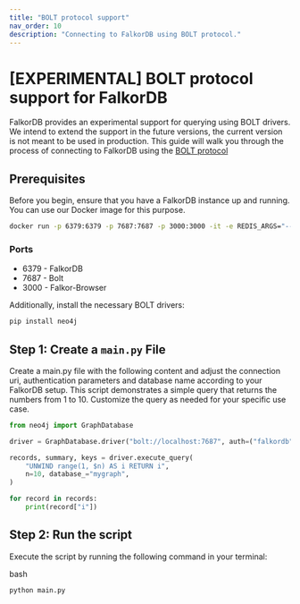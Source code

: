 ```yaml
---
title: "BOLT protocol support"
nav_order: 10
description: "Connecting to FalkorDB using BOLT protocol."
---
```


# [EXPERIMENTAL] BOLT protocol support for FalkorDB 

FalkorDB provides an experimental support for querying using BOLT drivers.
We intend to extend the support in the future versions, the current version is not meant to be used in production.
This guide will walk you through the process of connecting to FalkorDB using the [BOLT protocol](https://en.wikipedia.org/wiki/Bolt_(network_protocol))

## Prerequisites

Before you begin, ensure that you have a FalkorDB instance up and running.
You can use our Docker image for this purpose.

```bash
docker run -p 6379:6379 -p 7687:7687 -p 3000:3000 -it -e REDIS_ARGS="--requirepass falkordb" -e FALKORDB_ARGS="BOLT_PORT 7687" --rm falkordb/falkordb:latest
```

### Ports 
- 6379 - FalkorDB
- 7687 - Bolt
- 3000 - Falkor-Browser

Additionally, install the necessary BOLT drivers:

```bash
pip install neo4j
```

## Step 1: Create a `main.py` File

Create a main.py file with the following content and adjust the connection uri, authentication parameters and database name according to your FalkorDB setup. This script demonstrates a simple query that returns the numbers from 1 to 10. Customize the query as needed for your specific use case.

```python
from neo4j import GraphDatabase

driver = GraphDatabase.driver("bolt://localhost:7687", auth=("falkordb", ""))

records, summary, keys = driver.execute_query(
    "UNWIND range(1, $n) AS i RETURN i",
    n=10, database_="mygraph",
)

for record in records:
    print(record["i"])
```

## Step 2: Run the script

Execute the script by running the following command in your terminal:

bash
```bash
python main.py
```
